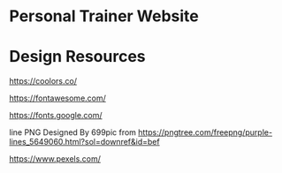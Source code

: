 # Personal Trainer Website

# Design Resources

https://coolors.co/

https://fontawesome.com/

https://fonts.google.com/

line PNG Designed By 699pic from https://pngtree.com/freepng/purple-lines_5649060.html?sol=downref&id=bef

https://www.pexels.com/
